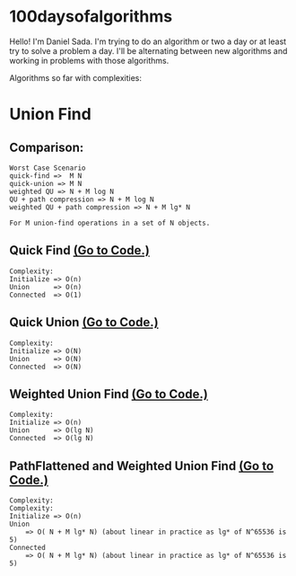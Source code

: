 # 100daysofalgorithms

Hello! I'm Daniel Sada. I'm trying to do an algorithm or two a day or at least try to solve a problem a day. I'll be alternating between new algorithms and working in problems with those algorithms.

Algorithms so far with complexities:

# Union Find

## Comparison: 
```
Worst Case Scenario
quick-find =>  M N
quick-union => M N
weighted QU => N + M log N
QU + path compression => N + M log N
weighted QU + path compression => N + M lg* N

For M union-find operations in a set of N objects.
```


## Quick Find [(Go to Code.)](algorithms/quickfind.py)

```
Complexity:
Initialize => O(n)
Union      => O(n)
Connected  => O(1)
```

## Quick Union [(Go to Code.)](algorithms/quickunion.py)

```
Complexity:
Initialize => O(N)
Union      => O(N)
Connected  => O(N)
```

## Weighted Union Find [(Go to Code.)](algorithms/weightedunionfind.py)

```
Complexity:
Initialize => O(n)
Union      => O(lg N)
Connected  => O(lg N)
```

## PathFlattened and Weighted Union Find [(Go to Code.)](algorithms/pathflattenedunionfind.py)

```
Complexity:
Complexity:
Initialize => O(n)
Union      
    => O( N + M lg* N) (about linear in practice as lg* of N^65536 is 5)
Connected  
    => O( N + M lg* N) (about linear in practice as lg* of N^65536 is 5)
```

